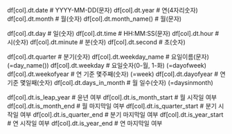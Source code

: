 df[col].dt.date         # YYYY-MM-DD(문자)
df[col].dt.year         # 연(4자리숫자)
df[col].dt.month        # 월(숫자)
df[col].dt.month_name() # 월(문자)

df[col].dt.day          # 일(숫자)
df[col].dt.time         # HH:MM:SS(문자)
df[col].dt.hour         # 시(숫자)
df[col].dt.minute       # 분(숫자)
df[col].dt.second       # 초(숫자)

df[col].dt.quarter       # 분기(숫자)
df[col].dt.weekday_name  # 요일이름(문자) (=day_name())
df[col].dt.weekday       # 요일숫자(0-월, 1-화) (=dayofweek)
df[col].dt.weekofyear    # 연 기준 몇주째(숫자) (=week)
df[col].dt.dayofyear     # 연 기준 몇일째(숫자)
df[col].dt.days_in_month # 월 일수(숫자) (=daysinmonth)

df[col].dt.is_leap_year     # 윤년 여부
df[col].dt.is_month_start   # 월 시작일 여부
df[col].dt.is_month_end     # 월 마지막일 여부
df[col].dt.is_quarter_start # 분기 시작일 여부
df[col].dt.is_quarter_end   # 분기 마지막일 여부
df[col].dt.is_year_start    # 연 시작일 여부
df[col].dt.is_year_end      # 연 마지막일 여부
